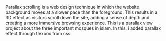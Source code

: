 Parallax scrolling is a web design technique in which the website background moves at a slower pace than the foreground. This results in a 3D effect as visitors scroll down the site, adding a sense of depth and creating a more immersive browsing experience.
This is a parallax view project about the three important mosques in islam.
In this, i added parallax effect through flexbox from css.